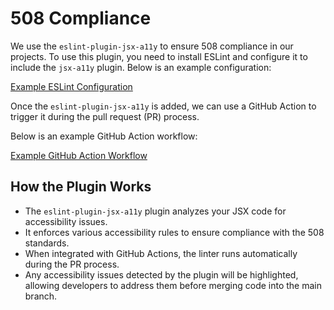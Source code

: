 # 508 Compliance

We use the `eslint-plugin-jsx-a11y` to ensure 508 compliance in our projects. To use this plugin, you need to install ESLint and configure it to include the `jsx-a11y` plugin. Below is an example configuration:

[Example ESLint Configuration](https://github.com/jonkiky/github-setup-recommendation/blob/main/.eslintrc.js)

Once the `eslint-plugin-jsx-a11y` is added, we can use a GitHub Action to trigger it during the pull request (PR) process.

Below is an example GitHub Action workflow:

[Example GitHub Action Workflow](https://github.com/jonkiky/INS-WebPortal/blob/main/.github/workflows/main.yml)

## How the Plugin Works

* The `eslint-plugin-jsx-a11y` plugin analyzes your JSX code for accessibility issues.
* It enforces various accessibility rules to ensure compliance with the 508 standards.
* When integrated with GitHub Actions, the linter runs automatically during the PR process.
* Any accessibility issues detected by the plugin will be highlighted, allowing developers to address them before merging code into the main branch.
